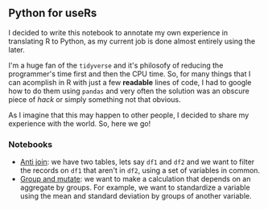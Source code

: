## Python for useRs

I decided to write this notebook to annotate my own experience in translating R to Python, as my current job is done almost entirely using the later. 

I'm a huge fan of the `tidyverse` and it's philosofy of reducing the programmer's time first and then the CPU time. So, for many things that I can acomplish in R with just a few **readable** lines of code, I had to google how to do them using `pandas` and very often the solution was an obscure piece of *hack* or simply something not that obvious.

As I imagine that this may happen to other people, I decided to share my experience with the world. So, here we go!

### Notebooks

 * [Anti join](https://github.com/toneloy/pythonforuseRs/blob/master/Anti%20join.ipynb): we have two tables, lets say `df1` and `df2` and we want to filter the records on `df1` that aren't in `df2`, using a set of variables in common.
 * [Group and mutate](https://github.com/toneloy/pythonforuseRs/blob/master/Group%20and%20mutate.ipynb): we want to make a calculation that depends on an aggregate by groups. For example, we want to standardize a variable using the mean and standard deviation by groups of another variable.